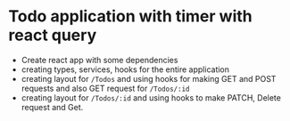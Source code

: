 # Todo application with timer with react query

- Create react app with some dependencies
- creating types, services, hooks for the entire application
- creating layout for `/Todos` and using hooks for making GET and POST requests and also GET request for `/Todos/:id`
- creating layout for `/Todos/:id` and using hooks to make PATCH, Delete request and Get.

<!--
# Ingredents
-reakct query

---
This code does not belong to `js`

``` js
#include <stdio.h>
``` -->
